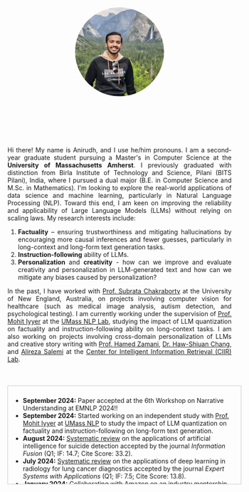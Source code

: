 <style>
  footer {
    display: none;
  }

/* Style for the news box */
  .news-box {
    border: 1px solid #ccc;
    padding: 10px;
    width: 100%;
    height: 200px;
    overflow-y: scroll;
    margin-top: 20px;
  }
</style>

<!-- Include Font Awesome CDN -->
<link href="https://cdnjs.cloudflare.com/ajax/libs/font-awesome/6.0.0-beta3/css/all.min.css" rel="stylesheet">

<!-- ![Picture](docs/assets/IMG_0450.JPG) -->
<img src="docs/assets/DP.jpg" style="border-radius: 50%; width: 200px; height: 200px; object-fit: cover; display: block; margin-left: auto; margin-right: auto;">
<!-- Icons with links -->
<div style="text-align: center; margin-top: 20px;">
  <a href="https://scholar.google.com/citations?user=wknj4_8AAAAJ&hl=en&authuser=1" target="_blank">
    <i class="fas fa-graduation-cap" style="font-size: 36px; margin-right: 20px;"></i>
  </a>

  <a href="https://github.com/06Anirudh24" target="_blank">
    <i class="fab fa-github" style="font-size: 36px; margin-right: 20px;"></i>
  </a>

  <a href="https://linkedin.com/in/anirudh-atmakuru-a8474b213" target="_blank">
    <i class="fab fa-linkedin" style="font-size: 36px; margin-right: 20px;"></i>
  </a>

  <a href="mailto:aatmakuru@umass.edu" target="_blank">
    <i class="fas fa-envelope" style="font-size: 36px; margin-right: 20px;"></i>
  </a>

  <a href="https://x.com/aatmakuru6" target="_blank">
    <i class="fab fa-twitter" style="font-size: 36px; margin-right: 20px;"></i>
  </a>
  
</div>
  
<div style="text-align: justify;">

<br><br>
Hi there! My name is Anirudh, and I use he/him pronouns. I am a second-year graduate student pursuing a Master's in Computer Science at the <b>University of Massachusetts Amherst</b>. I previously graduated with distinction from Birla Institute of Technology and Science, Pilani (BITS Pilani), India, where I pursued a dual major (B.E. in Computer Science and M.Sc. in Mathematics). I'm looking to explore the real-world applications of data science and machine learning, particularly in Natural Language Processing (NLP). Toward this end, I am keen on improving the reliability and applicability of Large Language Models (LLMs) without relying on scaling laws. My research interests include: 
<ol>
  <li> <b>Factuality</b> – ensuring trustworthiness and mitigating hallucinations by encouraging more causal inferences and fewer guesses, particularly in long-context and long-form text generation tasks.</li>
  <li><b>Instruction-following</b> ability of LLMs.</li>
  <li><b>Personalization</b> and <b>creativity</b> - how can we improve and evaluate creativity and personalization in LLM-generated text and how can we mitigate any biases caused by personalization?</li>
</ol>

In the past, I have worked with  <a href="https://www.une.edu.au/staff-profiles/science-and-technology/dr-subrata-chakraborty">Prof. Subrata Chakraborty</a> at the University of New England, Australia, on projects involving computer vision for healthcare (such as medical image analysis, autism detection, and psychological testing). I am currently working under the supervision of <a href="https://people.cs.umass.edu/~miyyer/">Prof. Mohit Iyyer</a> at the <a href="https://nlp.cs.umass.edu/">UMass NLP Lab</a>, studying the impact of LLM quantization on factuality and instruction-following ability on long-context tasks. I am also working on projects involving cross-domain personalization of LLMs and creative story writing with <a href="https://groups.cs.umass.edu/zamani/?_gl=1%2Ajpaw2l%2A_gcl_au%2AMTA4MjUyNTEyMS4xNzIzMDI2NTc0%2A_ga%2AMTc3MDAzNjE5Mi4xNjkxMTYwNDcy%2A_ga_21RLS0L7EB%2AMTcyNzIzMDIyMS4zMDMuMC4xNzI3MjMwMjIyLjAuMC4w">Prof. Hamed Zamani</a>, <a href="https://ken77921.github.io/">Dr. Haw-Shiuan Chang</a>, and <a href="https://alirezasalemi7.github.io/">Alireza Salemi</a> at the <a href="https://ciir.cs.umass.edu/">Center for Intelligent Information Retrieval (CIIR) Lab</a>.
</div>
<br>

<!-- News section -->
<div class="news-box">
<ul>
<li><strong>September 2024:</strong> Paper accepted at the 6th Workshop on Narrative Understanding at EMNLP 2024!!</li>
<li><strong>September 2024:</strong> Started working on an independent study with <a href="https://people.cs.umass.edu/~miyyer/">Prof. Mohit Iyyer</a> at <a href="https://nlp.cs.umass.edu/">UMass NLP</a> to study the impact of LLM quantization on factuality and instruction-following on long-form text generation.</li>
<li><strong>August 2024:</strong> <a href="https://doi.org/10.1016/j.inffus.2024.102673">Systematic review</a> on the applications of artificial intelligence for suicide detection accepted by the journal <em>Information Fusion</em> (Q1; IF: 14.7; Cite Score: 33.2).</li>
<li><strong>July 2024:</strong> <a href = "https://doi.org/10.1016/j.eswa.2024.124665">Systematic review</a> on the applications of deep learning in radiology for lung cancer diagnostics accepted by the journal <em>Expert Systems with Applications</em> (Q1; IF: 7.5; Cite Score: 13.8).</li>
<li><strong>January 2024:</strong> Collaborating with Amazon on an industry mentorship project to study the impact of prompt specificity on LLMs (advised by <a href="https://people.cs.umass.edu/~mccallum/">Prof. Andrew McCallum</a> and <a href="https://ken77921.github.io/">Haw-Shiuan Chang</a>).</li>
<li><strong>August 2023:</strong> Excited to pursue my second Master's degree - this time in Computer Science at UMass Amherst!</li>
<li><strong>August 2023:</strong> Graduated with distinction from BITS Pilani, India, with a dual major (B.E. Computer Science, M.Sc. Mathematics) and a CGPA of 9.15/10!</li>
<li><strong>February 2023:</strong> <a href = "https://dl.acm.org/doi/abs/10.1145/3578527.3578543">Paper</a> on predicting video game development problems using ensemble techniques accepted at the Innovations in Software Engineering Conference (ISEC) 2023.</li>
<li><strong>January 2023:</strong> Started my internship as a database administrator at First Meridian, Bangalore.</li>
<li><strong>December 2022:</strong> Presented papers at the DICTA (Sydney) and ACIS (Melbourne) conferences in Australia.</li>
<li><strong>November 2022:</strong> Started working with <a href = "https://scholar.google.com.sg/citations?hl=en&user=8FjY99sAAAAJ&view_op=list_works&sortby=pubdate">Prof. Rajendra Acharya</a> on medical image analysis using artificial intelligence.</li>
<li><strong>October 2022:</strong> <a href="https://aisel.aisnet.org/acis2022/11/">Paper</a> on the relationship between deep learning models and human personality traits accepted at the Australasian Conference on Information Systems (ACIS).</li>
<li><strong>October 2022:</strong> <a href="https://ieeexplore.ieee.org/abstract/document/10034632">Paper</a> on hidden and face-like object detection using deep learning techniques accepted at the International Conference on Digital Image Computing: Techniques and Applications (DICTA).</li>
<li><strong>August 2022:</strong> Started working on my undergraduate thesis with <a href="https://www.une.edu.au/staff-profiles/science-and-technology/dr-subrata-chakraborty">Prof. Subrata</a> at the University of New England, Australia.</li>
<li><strong>January 2022:</strong> Started working as a data science intern at Epsilon India to generate personalized email subject lines.</li>
<li><strong>December 2021:</strong> <a href="https://aclanthology.org/2021.icon-main.56/">Paper</a> on predicting video game development problems using word embeddings accepted in the <em>Proceedings of ICON 2021: 18th International Conference on Natural Language Processing</em>.</li>
<li><strong>August 2020:</strong> Appointed as a teaching assistant for the course Elementary Real Analysis at BITS Pilani.</li>
<li><strong>June 2020:</strong> Published my first <a href="https://doi.org/10.1016/j.idm.2020.06.002">paper</a> on mathematically modeling the spread, peak, and reduction of COVID-19 in the journal <em>Infectious Disease Modelling</em> (Q1; IF: 3.0; Cite Score: 18.3).</li>
<li><strong>May 2020:</strong> Started working as a summer research intern at Ecom Express, New Delhi, to study travel network optimization using Pyomo.</li>
<li><strong>January 2020:</strong> Appointed as a teaching assistant for the course Probability and Statistics at BITS Pilani.</li>
<li><strong>August 2018:</strong> Admitted to Birla Institute of Technology and Science, Pilani (BITS Pilani) for a dual major in Computer Science and Mathematics.</li>
</ul>
</div>




